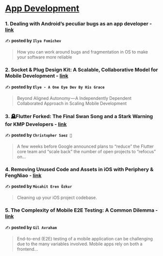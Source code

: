 
<h1><a href=https://medium.com/tag/mobile-app-development/recommended target="_blank" rel="noopener noreferrer">App Development</a></h1>
<h3>1. Dealing with Android’s peculiar bugs as an app developer - <a href="https://medium.com/proandroiddev/dealing-with-androids-peculiar-bugs-as-an-app-developer-d1e2dd7654de" target="_blank" rel="noopener noreferrer">link</a></h3>

✍️ **posted by `Ilya Fomichev`**

<blockquote>How you can work around bugs and fragmentation in OS to make your software more reliable</blockquote>

<h3>2. Socket & Plug Design Kit: A Scalable, Collaborative Model for Mobile Development - <a href="https://medium.com/mobile-app-development-publication/socket-plug-design-kit-a-scalable-collaborative-model-for-mobile-development-4572afb99821" target="_blank" rel="noopener noreferrer">link</a></h3>

✍️ **posted by `Elye - A One Eye Dev By His Grace`**

<blockquote>Beyond Aligned Autonomy — A Independently Dependent Collaborated Approach in Scaling Mobile Development</blockquote>

<h3>3. 🪦Flutter Forked: The Final Swan Song and a Stark Warning for KMP Developers - <a href="https://medium.com/@SaezChristopher/flutter-forked-the-final-swan-song-and-a-stark-warning-for-kmp-developers-122b4cdfbe29" target="_blank" rel="noopener noreferrer">link</a></h3>

✍️ **posted by `Christopher Saez 📱`**

<blockquote>A few weeks before Google announced plans to “reduce” the Flutter core team and “scale back” the number of open projects to “refocus” on…</blockquote>

<h3>4. Removing Unused Code and Assets in iOS with Periphery & FengNiao - <a href="https://medium.com/@mucahiterenozkur/removing-unused-code-and-assets-in-ios-with-periphery-fengniao-2decd2594b58" target="_blank" rel="noopener noreferrer">link</a></h3>

✍️ **posted by `Mücahit Eren Özkur`**

<blockquote>Cleaning up your iOS project codebase.</blockquote>

<h3>5. The Complexity of Mobile E2E Testing: A Common Dilemma - <a href="https://medium.com/@hello_73712/the-complexity-of-mobile-e2e-testing-a-common-dilemma-b08495f7f8a3" target="_blank" rel="noopener noreferrer">link</a></h3>

✍️ **posted by `Gil Avraham`**

<blockquote>End-to-end (E2E) testing of a mobile application can be challenging due to the many variables involved. Mobile apps rely on both a frontend…</blockquote>

